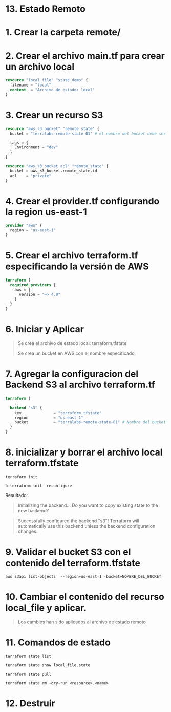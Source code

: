 # 13. Estado Remoto <!-- omit in TOC -->

# 1. Crear la carpeta remote/

# 2. Crear el archivo main.tf para crear un archivo local

```tf
resource "local_file" "state_demo" {
  filename = "local"
  content  = "Archivo de estado: local"
}
```

# 3. Crear un recurso S3
```tf
resource "aws_s3_bucket" "remote_state" {
  bucket = "terralabs-remote-state-01" # el nombre del bucket debe ser unico.

  tags = {
    Environment = "dev"
  }
}

resource "aws_s3_bucket_acl" "remote_state" {
  bucket = aws_s3_bucket.remote_state.id
  acl    = "private"
}
```

# 4. Crear el provider.tf configurando la region us-east-1
```tf
provider "aws" {
  region = "us-east-1"
}
```

# 5. Crear el archivo terraform.tf especificando la versión de AWS
```tf
terraform {
  required_providers {
    aws = {
      version = "~> 4.0"
    }
  }
}
```

# 6. Iniciar y Aplicar
> Se crea el archivo de estado local: terraform.tfstate
>
> Se crea un bucket en AWS con el nombre especificado.


# 7. Agregar la configuracion del Backend S3 al archivo terraform.tf
```tf
terraform {
	...
  backend "s3" {
    key              = "terraform.tfstate"
    region           = "us-east-1"
    bucket           = "terralabs-remote-state-01" # Nombre del bucket creado en pasos
  }
}
```

# 8. inicializar y borrar el archivo local terraform.tfstate
```vim
terraform init

ó terraform init -reconfigure
```

Resultado:
> Initializing the backend...
> Do you want to copy existing state to the new backend?

> Successfully configured the backend "s3"! Terraform will automatically
> use this backend unless the backend configuration changes.


# 9. Validar el bucket S3 con el contenido del terraform.tfstate
```vim
aws s3api list-objects  --region=us-east-1 -bucket=NOMBRE_DEL_BUCKET
```

# 10. Cambiar el contenido del recurso local_file y aplicar.

> Los cambios han sido aplicados al archivo de estado remoto


# 11. Comandos de estado
```vim
terraform state list

terraform state show local_file.state

terraform state pull

terraform state rm -dry-run <resource>.<name>
```

# 12. Destruir
